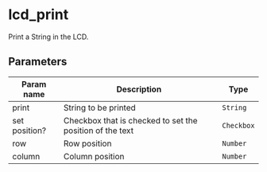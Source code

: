 lcd_print
===========

Print a String in the LCD.

Parameters
----------

| Param name | Description | Type     |
 ------------|-------------|----------
| print     | String to be printed | `String` |
| set position?     | Checkbox that is checked to set the position of the text | `Checkbox` |
| row     | Row position | `Number` |
| column     | Column position | `Number` |